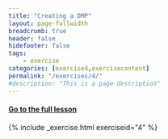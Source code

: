 ```yaml
---
title: "Creating a DMP"
layout: page-fullwidth
breadcrumb: true
header: false
hidefooter: false
tags:
    - exercise
categories: [exercise4,exercisecontent]
permalink: "/exercises/4/"
#description: "This is a page description"
---
```



<h4><a href="{{ site.url }}{{ site.baseurl }}/modules/1/c">Go to the full lesson</a></h4>

{% include _exercise.html exerciseid="4" %}
